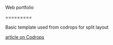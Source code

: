 Web portfolio

=========

Basic template used from codrops for split layout

[article on Codrops](http://tympanus.net/codrops/?p=16693)



